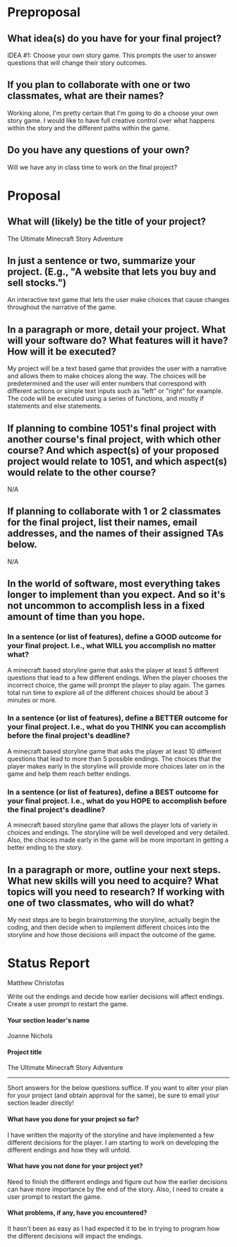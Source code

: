 # Preproposal

## What idea(s) do you have for your final project?
IDEA #1: Choose your own story game. This prompts the user to answer questions that will change their story outcomes.

## If you plan to collaborate with one or two classmates, what are their names?
Working alone, I'm pretty certain that I'm going to do a choose your own story game. I would like to have full creative control over what happens within the story and the different paths within the game.
## Do you have any questions of your own?
Will we have any in class time to work on the final project?



# Proposal

## What will (likely) be the title of your project?
The Ultimate Minecraft Story Adventure


## In just a sentence or two, summarize your project. (E.g., "A website that lets you buy and sell stocks.")

An interactive text game that lets the user make choices that cause changes throughout the narrative of the game.

## In a paragraph or more, detail your project. What will your software do? What features will it have? How will it be executed?

My project will be a text based game that provides the user with a narrative and allows them to make choices along the way. The choices will be predetermined and the user will enter numbers that correspond with different actions or simple text inputs such as "left" or "right" for example. The code will be executed using a series of functions, and mostly if statements and else statements.

## If planning to combine 1051's final project with another course's final project, with which other course? And which aspect(s) of your proposed project would relate to 1051, and which aspect(s) would relate to the other course?

N/A

## If planning to collaborate with 1 or 2 classmates for the final project, list their names, email addresses, and the names of their assigned TAs below.

N/A

## In the world of software, most everything takes longer to implement than you expect. And so it's not uncommon to accomplish less in a fixed amount of time than you hope.

### In a sentence (or list of features), define a GOOD outcome for your final project. I.e., what WILL you accomplish no matter what?

A minecraft based storyline game that asks the player at least 5 different questions that lead to a few different endings. When the player chooses the incorrect choice, the game will prompt the player to play again. The games total run time to explore all of the different choices should be about 3 minutes or more.

### In a sentence (or list of features), define a BETTER outcome for your final project. I.e., what do you THINK you can accomplish before the final project's deadline?

A minecraft based storyline game that asks the player at least 10 different questions that lead to more than 5 possible endings. The choices that the player makes early in the storyline will provide more choices later on in the game and help them reach better endings.

### In a sentence (or list of features), define a BEST outcome for your final project. I.e., what do you HOPE to accomplish before the final project's deadline?

A minecraft based storyline game that allows the player lots of variety in choices and endings. The storyline will be well developed and very detailed. Also, the choices made early in the game will be more important in getting a better ending to the story.

## In a paragraph or more, outline your next steps. What new skills will you need to acquire? What topics will you need to research? If working with one of two classmates, who will do what?

My next steps are to begin brainstorming the storyline, actually begin the coding, and then decide when to implement different choices into the storyline and how those decisions will impact the outcome of the game.


# Status Report

Matthew Christofas

Write out the endings and decide how earlier decisions will affect endings. Create a user prompt to restart the game.

#### Your section leader's name

Joanne Nichols

#### Project title

The Ultimate Minecraft Story Adventure

***

Short answers for the below questions suffice. If you want to alter your plan for your project (and obtain approval for the same), be sure to email your section leader directly!

#### What have you done for your project so far?

I have written the majority of the storyline and have implemented a few different decisions for the player. I am starting to work on developing the different endings and how they will unfold.

#### What have you not done for your project yet?

Need to finish the different endings and figure out how the earlier decisions can have more importance by the end of the story. Also, I need to create a user prompt to restart the game.

#### What problems, if any, have you encountered?

It hasn't been as easy as I had expected it to be in trying to program how the different decisions will impact the endings.

